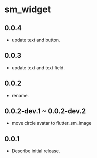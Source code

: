 # sm_widget

## 0.0.4

* update text and button.

## 0.0.3

* update text and text field.

## 0.0.2

* rename.

## 0.0.2-dev.1 ~ 0.0.2-dev.2

* move circle avatar to flutter_sm_image

## 0.0.1

* Describe initial release.
